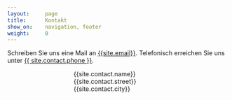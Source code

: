 ```yaml
---
layout:     page
title:      Kontakt
show_on:    navigation, footer
weight:     0
---
```


Schreiben Sie uns eine Mail an <a href="mailto:{{site.email}}">{{site.email}}</a>. Telefonisch erreichen Sie uns unter <a href="tel:{{ site.contact.phone }}">{{ site.contact.phone }}</a>.

<div style="width: 40%; margin: auto">
  {{site.contact.name}}<br>
  {{site.contact.street}}<br>
  {{site.contact.city}}<br>
</div>